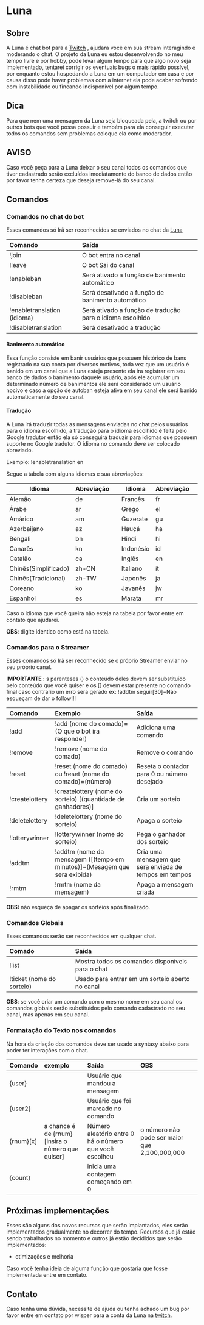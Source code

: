 # Luna

## Sobre

A Luna é chat bot para a [Twitch](https://www.twitch.tv/) , ajudara você em sua stream interagindo e moderando o chat.
O projeto da Luna eu estou desenvolvendo no meu tempo livre e por hobby, pode levar algum tempo para que algo novo seja implementado, tentarei corrigir os eventuais bugs o mais rápido possível, por enquanto estou hospedando a Luna em um computador em casa e por causa disso pode haver problemas com a internet ela pode acabar sofrendo com instabilidade ou fincando indisponível por algum tempo.

## Dica

Para que nem uma mensagem da Luna seja bloqueada pela, a twitch ou por outros bots que você possa possuir e também para ela conseguir executar todos os comandos sem problemas coloque ela como moderador.

## AVISO

Caso você peça para a Luna deixar o seu canal todos os comandos que tiver cadastrado serão excluídos imediatamente do banco de dados então por favor tenha certeza que deseja remove-lá do seu canal.

## Comandos

### Comandos no chat do bot

Esses comandos só Irã ser reconhecidos se enviados no chat da [Luna](https://www.twitch.tv/lunachan250)

| Comando                     | Saída                                                     |
| :-------------------------- | :-------------------------------------------------------- |
| !join                       | O bot entra no canal                                      |
| !leave                      | O bot Sai do canal                                        |
| !enableban                  | Será ativado a função de banimento automático             |
| !disableban                 | Será desativado a função de banimento automático          |
| !enabletranslation (idioma) | Será ativado a função de tradução para o idioma escolhido |
| !disabletranslation         | Será desativado a tradução                                |

#### Banimento automático

Essa função consiste em banir usuários que possuem histórico de bans registrado na sua conta por diversos motivos, toda vez que um usuário é banido em um canal que a Luna esteja presente ela ira registrar em seu banco de dados o banimento daquele usuário, após ele acumular um determinado número de banimentos ele será considerado um usuário nocivo e caso a opção de autoban esteja ativa em seu canal ele será banido automaticamente do seu canal.

#### Tradução

A Luna irá traduzir todas as mensagens enviadas no chat pelos usuários para o idioma escolhido, a tradução para o idioma escolhido é feita pelo Google tradutor então ela só conseguirá traduzir para idiomas que possuem suporte no Google tradutor.
O idioma no comando deve ser colocado abreviado.
  
Exemplo: !enabletranslation en
    
Segue a tabela com alguns idiomas e sua abreviações:

| Idioma               | Abreviação|  |Idioma    | Abreviação|  |Idioma     | Abreviação|
|--------------------- |---------- |- |--------- |---------- |- |---------- |---------- |
| Alemão               | de        |  | Francês  | fr        |  | Persa     | fa        |
| Árabe                | ar        |  | Grego    | el        |  | Português | pt        |
| Amárico              | am        |  | Guzerate | gu        |  | Punjabi   | pa        |
| Azerbaijano          | az        |  | Hauçá    | ha        |  | Russo     | ru        |
| Bengali              | bn        |  | Hindi    | hi        |  | Suaíle    | sw        |
| Canarês              | kn        |  | Indonésio| id        |  | Tailandês | th        |
| Catalão              | ca        |  | Inglês   | en        |  | Turco     | tr        |
| Chinês(Simplificado) | zh-CN     |  | Italiano | it        |  | Urdu      | ur        |
| Chinês(Tradicional)  | zh-TW     |  | Japonês  | ja        |  | Vietnamita| vi        |
| Coreano              | ko        |  | Javanês  | jw        |
| Espanhol             | es        |  | Marata   | mr        |

Caso o idioma que você queira não esteja na tabela por favor entre em contato que ajudarei.

**OBS**: digite identico como está na tabela.

### Comandos para o Streamer

Esses comandos só Irã ser reconhecido se o próprio Streamer enviar no seu próprio canal.

**IMPORTANTE :** s parenteses () o conteúdo deles devem ser substituído pelo conteúdo que você quiser e os [] devem estar presente no comando final caso contrario um erro sera gerado ex:
!addtm seguir[30]=Não esqueçam de dar o follow!!!

| Comando        | Exemplo                                                                    | Saída                                                  |
| :------------- | :------------------------------------------------------------------------- | :----------------------------------------------------- |
| !add           | !add (nome do comado)=(O que o bot ira responder)                          | Adiciona uma comando                                   |
| !remove        | !remove (nome do comado)                                                   | Remove o comando                                       |
| !reset         | !reset (nome do comado) ou !reset (nome do comado)=(número)                | Reseta o contador para 0 ou número desejado            |
| !createlottery | !createlottery (nome do sorteio) [(quantidade de ganhadores)]              | Cria um sorteio                                        |
| !deletelottery | !deletelottery (nome do sorteio)                                           | Apaga o sorteio                                        |
| !lotterywinner | !lotterywinner (nome do sorteio)                                           | Pega o ganhador dos sorteio                            |
| !addtm         | !addtm (nome da mensagem )[(tempo em minutos)]=(Mesagem que sera exibida)  | Cria uma mensagem que sera enviada de tempos em tempos |
| !rmtm          | !rmtm (nome da mensagem)                                                   | Apaga a mensagem criada                                |

**OBS:** não esqueça de apagar os sorteios após finalizado.

### Comandos Globais

Esses comandos serão ser reconhecidos em qualquer chat.

| Comado                    | Saída                                            |
| :------------------------ | :----------------------------------------------- |
| !list                     | Mostra todos os comandos disponíveis para o chat |
| !ticket (nome do sorteio) | Usado para entrar em um sorteio aberto no canal  |

**OBS**: se você criar um comando com o mesmo nome em seu canal os comandos globais serão substituídos pelo comando cadastrado no seu canal, mas apenas em seu canal.

### Formatação do Texto nos comandos

Na hora da criação dos comandos deve ser usado a syntaxy abaixo para poder ter interações com o chat.

| Comando   | exemplo                                          | Saída                                                  | OBS                                           |
| :-------- | :----------------------------------------------- | :----------------------------------------------------- | :-------------------------------------------- |
| {user}    |                                                  | Usuário que mandou a mensagem                          |                                               |
| {user2}   |                                                  | Usuário que foi marcado no comando                     |                                               |
| {rnum}[x] | a chance é de {rnum}[insira o número que quiser] | Número aleatório entre 0 há o número que você escolheu | o número não pode ser maior que 2,100,000,000 |
| {count}   |                                                  | inicia uma contagem começando em 0                     |                                               |

## Próximas implementações

Esses são alguns dos novos recursos que serão implantados, eles serão implementados gradualmente no decorrer do tempo. Recursos que já estão sendo trabalhados no momento e outros já estão decididos que serão implementados:

* otimizações e melhoria

Caso você tenha ideia de alguma função que gostaria que fosse implementada entre em contato.

## Contato

Caso tenha uma dúvida, necessite de ajuda ou tenha achado um bug por favor entre em contato por wisper para a conta da Luna na [twitch](https://www.twitch.tv/lunachan250).

